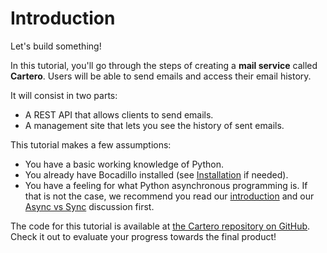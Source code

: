 # Introduction

Let's build something!

In this tutorial, you'll go through the steps of creating a **mail service** called **Cartero**. Users will be able to send emails and access their email history.

It will consist in two parts:

- A REST API that allows clients to send emails.
- A management site that lets you see the history of sent emails.

This tutorial makes a few assumptions:

- You have a basic working knowledge of Python.
- You already have Bocadillo installed (see [Installation] if needed).
- You have a feeling for what Python asynchronous programming is. If that is not the case, we recommend you read our [introduction] and our [Async vs Sync] discussion first.

The code for this tutorial is available at [the Cartero repository on GitHub](https://github.com/bocadillo/cartero). Check it out to evaluate your progress towards the final product!

[Installation]: ../../getting-started/installation.md
[Introduction]: ../../getting-started/README.md
[Async vs Sync]: ../../topics/discussions/async-vs-sync.md
